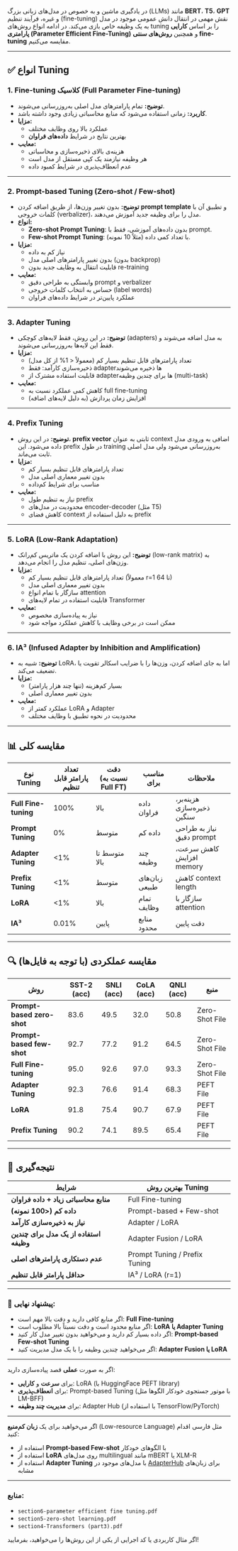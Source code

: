 در یادگیری ماشین و به خصوص در مدل‌های زبانی بزرگ (LLMs) مانند **BERT**، **T5**، **GPT** و غیره، فرآیند تنظیم (fine-tuning) نقش مهمی در انتقال دانش عمومی موجود در مدل به یک وظیفه خاص بازی می‌کند. در ادامه انواع روش‌های tuning را بر اساس **کارایی پارامتری (Parameter Efficient Fine-Tuning)** و همچنین **روش‌های سنتی fine-tuning** مقایسه می‌کنیم.

---

## ✅ انواع Tuning

### 1. **Fine-tuning کلاسیک (Full Parameter Fine-tuning)**

- **توضیح:** تمام پارامترهای مدل اصلی به‌روزرسانی می‌شوند.
- **کاربرد:** زمانی استفاده می‌شود که منابع محاسباتی زیادی وجود داشته باشد.
- **مزایا:**
  - عملکرد بالا روی وظایف مختلف
  - بهترین نتایج در شرایط **داده‌های فراوان**
- **معایب:**
  - هزینه‌ی بالای ذخیره‌سازی و محاسباتی
  - هر وظیفه نیازمند یک کپی مستقل از مدل است
  - عدم انعطاف‌پذیری در شرایط کمبود داده

---

### 2. **Prompt-based Tuning (Zero-shot / Few-shot)**

- **توضیح:** بدون تغییر وزن‌ها، از طریق اضافه کردن **prompt template** و تطبیق آن با کلمات خروجی (verbalizer)، مدل را برای وظیفه جدید آموزش می‌دهند.
- **انواع:**
  - **Zero-shot Prompt Tuning**: بدون داده‌های آموزشی، فقط با prompt.
  - **Few-shot Prompt Tuning**: با تعداد کمی داده (مثلاً 10 نمونه).
- **مزایا:**
  - نیاز کم به داده
  - بدون تغییر پارامترهای اصلی مدل (بدون backprop)
  - قابلیت انتقال به وظایف جدید بدون re-training
- **معایب:**
  - وابستگی به طراحی دقیق prompt و verbalizer
  - حساس به انتخاب کلمات خروجی (label words)
  - عملکرد پایین‌تر در شرایط داده‌های فراوان

---

### 3. **Adapter Tuning**

- **توضیح:** در این روش، فقط لایه‌های کوچکی (adapters) به مدل اضافه می‌شوند و فقط این لایه‌ها به‌روزرسانی می‌شوند.
- **مزایا:**
  - تعداد پارامترهای قابل تنظیم بسیار کم (معمولاً < 1% از کل مدل)
  - ذخیره‌سازی کارآمد: فقط adapterها ذخیره می‌شوند
  - قابلیت استفاده مشترک از adapterها برای چندین وظیفه (multi-task)
- **معایب:**
  - کاهش کمی عملکرد نسبت به full fine-tuning
  - افزایش زمان پردازش (به دلیل لایه‌های اضافه)

---

### 4. **Prefix Tuning**

- **توضیح:** در این روش، **prefix vector** ثابتی به عنوان context اضافی به ورودی مدل داده می‌شود. این prefix در طول training به‌روزرسانی می‌شود ولی مدل اصلی ثابت می‌ماند.
- **مزایا:**
  - تعداد پارامترهای قابل تنظیم بسیار کم
  - بدون تغییر معماری اصلی مدل
  - مناسب برای شرایط کم‌داده
- **معایب:**
  - نیاز به تنظیم طول prefix
  - محدودیت در مدل‌های encoder-decoder (مثل T5)
  - کاهش فضای context به دلیل استفاده از prefix

---

### 5. **LoRA (Low-Rank Adaptation)**

- **توضیح:** این روش با اضافه کردن یک ماتریس کم‌رانک (low-rank matrix) به وزن‌های اصلی، تنظیم مدل را انجام می‌دهد.
- **مزایا:**
  - تعداد پارامترهای قابل تنظیم بسیار کم (معمولاً r=1 تا 64)
  - بدون تغییر معماری اصلی مدل
  - سازگار با تمام انواع attention
  - قابلیت استفاده در تمام لایه‌های Transformer
- **معایب:**
  - نیاز به پیاده‌سازی مخصوص
  - ممکن است در برخی وظایف با کاهش عملکرد مواجه شود

---

### 6. **IA³ (Infused Adapter by Inhibition and Amplification)**

- **توضیح:** شبیه به LoRA، اما به جای اضافه کردن، وزن‌ها را با ضرایب اسکالر تقویت یا تضعیف می‌کند.
- **مزایا:**
  - بسیار کم‌هزینه (تنها چند هزار پارامتر)
  - بدون تغییر معماری اصلی
- **معایب:**
  - عملکرد کمتر از LoRA و Adapter
  - محدودیت در نحوه تطبیق با وظایف مختلف

---

## 📊 مقایسه کلی

| نوع Tuning             | تعداد پارامتر قابل تنظیم | دقت (نسبت به Full FT) | مناسب برای | ملاحظات |
|------------------------|----------------------------|--------------------------|--------------|------------|
| **Full Fine-tuning**   | 100%                       | بالا                     | داده فراوان    | هزینه‌بر، ذخیره‌سازی سنگین |
| **Prompt Tuning**      | 0%                         | متوسط                   | داده کم       | نیاز به طراحی دقیق prompt |
| **Adapter Tuning**     | <1%                        | متوسط تا بالا            | چند وظیفه     | کاهش سرعت، افزایش memory |
| **Prefix Tuning**      | <1%                        | متوسط                   | زبان‌های طبیعی | کاهش context length |
| **LoRA**               | <1%                        | بالا                     | تمام وظایف    | سازگار با attention |
| **IA³**                | 0.01%                      | پایین                   | منابع محدود   | دقت پایین |

---

## 🔍 مقایسه عملکردی (با توجه به فایل‌ها)

| روش                  | SST-2 (acc) | SNLI (acc) | CoLA (acc) | QNLI (acc) | منبع |
|-----------------------|-------------|------------|------------|------------|--------|
| **Prompt-based zero-shot** | 83.6        | 49.5       | 32.0       | 50.8       | Zero-Shot File |
| **Prompt-based few-shot**  | 92.7        | 77.2       | 91.2       | 64.5       | Zero-Shot File |
| **Full Fine-tuning**       | 95.0        | 92.6       | 97.0       | 93.3       | Zero-Shot File |
| **Adapter Tuning**         | 92.3        | 76.6       | 91.4       | 68.3       | PEFT File |
| **LoRA**                   | 91.8        | 75.4       | 90.7       | 67.9       | PEFT File |
| **Prefix Tuning**          | 90.2        | 74.1       | 89.5       | 65.4       | PEFT File |

---

## 🧠 نتیجه‌گیری

| شرایط              | بهترین روش Tuning        |
|---------------------|---------------------------|
| **منابع محاسباتی زیاد + داده فراوان** | Full Fine-tuning |
| **داده کم (<100 نمونه)**           | Prompt-based + Few-shot |
| **نیاز به ذخیره‌سازی کارآمد**       | Adapter / LoRA |
| **استفاده از یک مدل برای چندین وظیفه** | Adapter Fusion / LoRA |
| **عدم دستکاری پارامترهای اصلی**     | Prompt Tuning / Prefix Tuning |
| **حداقل پارامتر قابل تنظیم**         | IA³ / LoRA (r=1) |

---

### 🎯 پیشنهاد نهایی:

- اگر منابع کافی دارید و دقت بالا مهم است: **Full Fine-tuning**
- اگر منابع محدود است و دقت نسبتاً بالا مطلوب است: **LoRA یا Adapter Tuning**
- اگر داده بسیار کم دارید و می‌خواهید بدون تغییر مدل کار کنید: **Prompt-based Few-shot Tuning**
- اگر می‌خواهید چندین وظیفه را با یک مدل مدیریت کنید: **Adapter Fusion یا LoRA**

---

اگر به صورت **عملی** قصد پیاده‌سازی دارید:
- برای **سرعت** و **کارایی**: LoRA (با HuggingFace PEFT library)
- برای **انعطاف‌پذیری**: Prompt-based Tuning (با موتور جستجوی خودکار الگوها مثل LM-BFF)
- برای **مدیریت چند وظیفه**: Adapter Hub (با استفاده از TensorFlow/PyTorch)

---

اگر می‌خواهید برای یک **زبان کم‌منبع** (Low-resource Language) مثل فارسی اقدام کنید:
- استفاده از **Prompt-based Few-shot** با الگوهای خودکار
- استفاده از **LoRA** روی مدل‌های multilingual مانند mBERT یا XLM-R
- استفاده از **Adapter Tuning** با مدل‌های موجود در [AdapterHub](https://adapterhub.ml/) برای زبان‌های مشابه

---

### منابع:
- `section6-parameter efficient fine tuning.pdf`
- `section5-zero-shot learning.pdf`
- `section4-Transformers (part3).pdf`

اگر مثال کاربردی یا کد اجرایی از یکی از این روش‌ها را می‌خواهید، بفرمایید!
